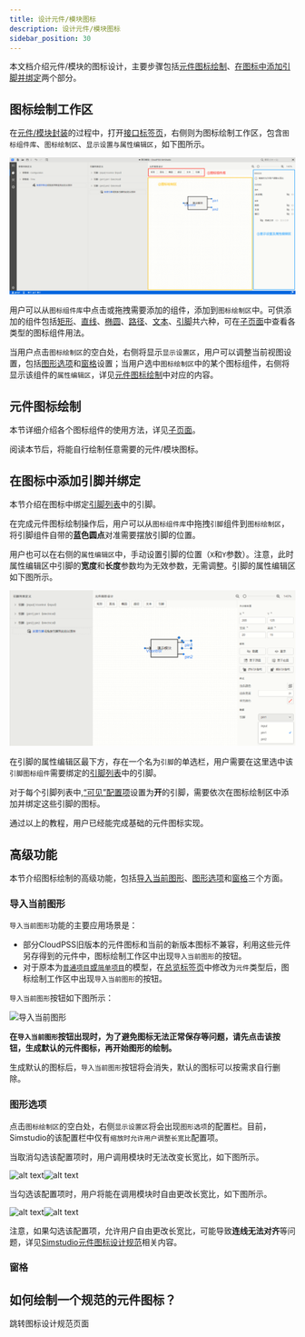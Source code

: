 ```yaml
---
title: 设计元件/模块图标
description: 设计元件/模块图标
sidebar_position: 30
---
```


本文档介绍元件/模块的图标设计，主要步骤包括[元件图标绘制](#元件图标绘制)、[在图标中添加引脚并绑定](#在图标中添加引脚并绑定)两个部分。

## 图标绘制工作区

在[元件/模块封装](../index.md)的过程中，打开[接口标签页](../../../workbench/function/interface/index.md)，右侧则为图标绘制工作区，包含```图标组件库```、```图标绘制区```、```显示设置与属性编辑区```，如下图所示。

![alt text](image.png)

用户可以从```图标组件库```中点击或拖拽需要添加的组件，添加到```图标绘制区```中。可供添加的组件包括[矩形](./drawing/index.md#矩形)、[直线](./drawing/index.md#直线)、[椭圆](./drawing/index.md#椭圆)、[路径](./drawing/index.md#路径)、[文本](./drawing/index.md#文本)、[引脚](./drawing/index.md#引脚)共六种，可在[子页面](./drawing/index.md)中查看各类型的图标组件用法。

当用户点击```图标绘制区```的空白处，右侧将显示```显示设置区```，用户可以调整当前视图设置，包括[图形选项](#图形选项)和[窗格](#窗格)设置；当用户选中```图标绘制区```中的某个图标组件，右侧将显示该组件的```属性编辑区```，详见[元件图标绘制](./drawing/index.md)中对应的内容。

## 元件图标绘制

本节详细介绍各个图标组件的使用方法，详见[子页面](./drawing/index.md)。

阅读本节后，将能自行绘制任意需要的元件/模块图标。

## 在图标中添加引脚并绑定

本节介绍在图标中绑定[引脚列表](../pins-list/index.md)中的引脚。

在完成元件图标绘制操作后，用户可以从```图标组件库```中拖拽```引脚```组件到```图标绘制区```，将引脚组件自带的**蓝色圆点**对准需要摆放引脚的位置。

用户也可以在右侧的```属性编辑区```中，手动设置引脚的位置（```X```和```Y```参数）。注意，此时属性编辑区中引脚的**宽度**和**长度**参数均为无效参数，无需调整。引脚的属性编辑区如下图所示。

![引脚的属性编辑区](image-2.png)

在引脚的属性编辑区最下方，存在一个名为```引脚```的单选栏，用户需要在这里选中该```引脚图标组件```需要绑定的[引脚列表](../pins-list/index.md)中的引脚。

对于每个引脚列表中,[“可见”配置项](../pins-list/index.md#引脚定义)设置为**开**的引脚，需要依次在图标绘制区中添加并绑定这些引脚的图标。

通过以上的教程，用户已经能完成基础的元件图标实现。

## 高级功能

本节介绍图标绘制的高级功能，包括[导入当前图形](#导入当前图形)、[图形选项](#图形选项)和[窗格](#窗格)三个方面。

### 导入当前图形

```导入当前图形```功能的主要应用场景是：
- 部分CloudPSS旧版本的元件图标和当前的新版本图标不兼容，利用这些元件另存得到的元件中，图标绘制工作区中出现```导入当前图形```的按钮。
- 对于原本为[```普通项目```或```简单项目```](../../../workbench/function/summary/index.md#模型类型)的模型，在[总览标签页](../../../workbench/function/summary/index.md)中修改为```元件```类型后，图标绘制工作区中出现```导入当前图形```的按钮。

```导入当前图形```按钮如下图所示：

![导入当前图形](image-3.png)

**在```导入当前图形```按钮出现时，为了避免图标无法正常保存等问题，请先点击该按钮，生成默认的元件图标，再开始图形的绘制。**

生成默认的图标后，```导入当前图形```按钮将会消失，默认的图标可以按需求自行删除。

### 图形选项

点击```图标绘制区```的空白处，右侧```显示设置区```将会出现```图形选项```的配置栏。目前，Simstudio的该配置栏中仅有```缩放时允许用户调整长宽比```配置项。

当取消勾选该配置项时，用户调用模块时无法改变长宽比，如下图所示。

![alt text](image-1.png)![alt text](image-4.png)

当勾选该配置项时，用户将能在调用模块时自由更改长宽比，如下图所示。

![alt text](image-5.png)![alt text](image-6.png)

注意，如果勾选该配置项，允许用户自由更改长宽比，可能导致**连线无法对齐**等问题，详见[Simstudio元件图标设计规范](./regulations/index.md)相关内容。

### 窗格

## 如何绘制一个规范的元件图标？

跳转图标设计规范页面

